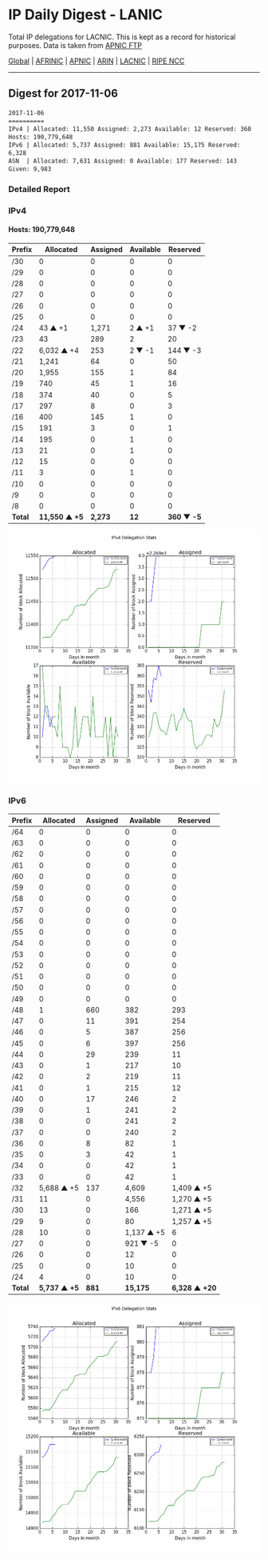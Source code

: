 # IP Daily Digest - LANIC

Total IP delegations for LACNIC. This is kept as a record for historical purposes. Data is taken from [APNIC FTP](https://ftp.apnic.net/)

[Global](https://github.com/csmets/IP-Daily-Digest) | [AFRINIC](https://github.com/csmets/IP-Daily-Digest/tree/master/archives/AFRINIC) | [APNIC](https://github.com/csmets/IP-Daily-Digest/tree/master/archives/APNIC) | [ARIN](https://github.com/csmets/IP-Daily-Digest/tree/master/archives/ARIN) | [LACNIC](https://github.com/csmets/IP-Daily-Digest/tree/master/archives/LACNIC) | [RIPE NCC](https://github.com/csmets/IP-Daily-Digest/tree/master/archives/RIPE_NCC)

---

## Digest for 2017-11-06
```
2017-11-06
==========
IPv4 | Allocated: 11,550 Assigned: 2,273 Available: 12 Reserved: 360 Hosts: 190,779,648
IPv6 | Allocated: 5,737 Assigned: 881 Available: 15,175 Reserved: 6,328
ASN  | Allocated: 7,631 Assigned: 0 Available: 177 Reserved: 143 Given: 9,983
```

### Detailed Report

### IPv4

#### Hosts: **190,779,648**

| Prefix | Allocated | Assigned | Available | Reserved |
| ----- | ----- | ----- | ----- | ----- |
| /30 | 0 | 0 | 0 | 0 |
| /29 | 0 | 0 | 0 | 0 |
| /28 | 0 | 0 | 0 | 0 |
| /27 | 0 | 0 | 0 | 0 |
| /26 | 0 | 0 | 0 | 0 |
| /25 | 0 | 0 | 0 | 0 |
| /24 | 43 ▲ +1 | 1,271 | 2 ▲ +1 | 37 ▼ -2 |
| /23 | 43 | 289 | 2 | 20 |
| /22 | 6,032 ▲ +4 | 253 | 2 ▼ -1 | 144 ▼ -3 |
| /21 | 1,241 | 64 | 0 | 50 |
| /20 | 1,955 | 155 | 1 | 84 |
| /19 | 740 | 45 | 1 | 16 |
| /18 | 374 | 40 | 0 | 5 |
| /17 | 297 | 8 | 0 | 3 |
| /16 | 400 | 145 | 1 | 0 |
| /15 | 191 | 3 | 0 | 1 |
| /14 | 195 | 0 | 1 | 0 |
| /13 | 21 | 0 | 1 | 0 |
| /12 | 15 | 0 | 0 | 0 |
| /11 | 3 | 0 | 1 | 0 |
| /10 | 0 | 0 | 0 | 0 |
| /9 | 0 | 0 | 0 | 0 |
| /8 | 0 | 0 | 0 | 0 |
| **Total** | **11,550 ▲ +5** | **2,273** | **12** | **360 ▼ -5** |

![ipv4-stats](ipv4-figure.png)

### IPv6

| Prefix | Allocated | Assigned | Available | Reserved |
| ----- | ----- | ----- | ----- | ----- |
| /64 | 0 | 0 | 0 | 0 |
| /63 | 0 | 0 | 0 | 0 |
| /62 | 0 | 0 | 0 | 0 |
| /61 | 0 | 0 | 0 | 0 |
| /60 | 0 | 0 | 0 | 0 |
| /59 | 0 | 0 | 0 | 0 |
| /58 | 0 | 0 | 0 | 0 |
| /57 | 0 | 0 | 0 | 0 |
| /56 | 0 | 0 | 0 | 0 |
| /55 | 0 | 0 | 0 | 0 |
| /54 | 0 | 0 | 0 | 0 |
| /53 | 0 | 0 | 0 | 0 |
| /52 | 0 | 0 | 0 | 0 |
| /51 | 0 | 0 | 0 | 0 |
| /50 | 0 | 0 | 0 | 0 |
| /49 | 0 | 0 | 0 | 0 |
| /48 | 1 | 660 | 382 | 293 |
| /47 | 0 | 11 | 391 | 254 |
| /46 | 0 | 5 | 387 | 256 |
| /45 | 0 | 6 | 397 | 256 |
| /44 | 0 | 29 | 239 | 11 |
| /43 | 0 | 1 | 217 | 10 |
| /42 | 0 | 2 | 219 | 11 |
| /41 | 0 | 1 | 215 | 12 |
| /40 | 0 | 17 | 246 | 2 |
| /39 | 0 | 1 | 241 | 2 |
| /38 | 0 | 0 | 241 | 2 |
| /37 | 0 | 0 | 240 | 2 |
| /36 | 0 | 8 | 82 | 1 |
| /35 | 0 | 3 | 42 | 1 |
| /34 | 0 | 0 | 42 | 1 |
| /33 | 0 | 0 | 42 | 1 |
| /32 | 5,688 ▲ +5 | 137 | 4,609 | 1,409 ▲ +5 |
| /31 | 11 | 0 | 4,556 | 1,270 ▲ +5 |
| /30 | 13 | 0 | 166 | 1,271 ▲ +5 |
| /29 | 9 | 0 | 80 | 1,257 ▲ +5 |
| /28 | 10 | 0 | 1,137 ▲ +5 | 6 |
| /27 | 0 | 0 | 921 ▼ -5 | 0 |
| /26 | 0 | 0 | 12 | 0 |
| /25 | 0 | 0 | 10 | 0 |
| /24 | 4 | 0 | 10 | 0 |
| **Total** | **5,737 ▲ +5** | **881** | **15,175** | **6,328 ▲ +20** |

![ipv6-stats](ipv6-figure.png)